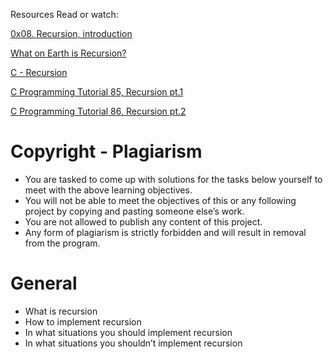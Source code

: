 Resources
Read or watch:

[0x08. Recursion, introduction](https://s3.amazonaws.com/alx-intranet.hbtn.io/uploads/misc/2021/1/2818ba6f14f644b871dcbd746925fa15b8cd5937.pdf?X-Amz-Algorithm=AWS4-HMAC-SHA256&X-Amz-Credential=AKIARDDGGGOUSBVO6H7D%2F20230830%2Fus-east-1%2Fs3%2Faws4_request&X-Amz-Date=20230830T163456Z&X-Amz-Expires=86400&X-Amz-SignedHeaders=host&X-Amz-Signature=21e0f02ca18c4ee76f3777fca12ee00dd6d96d851a24fba70f6b8d9e50446ccf)

[What on Earth is Recursion?](https://www.youtube.com/watch?v=Mv9NEXX1VHc&ab_channel=Computerphile)

[C - Recursion](https://www.tutorialspoint.com/cprogramming/c_recursion.htm)

[C Programming Tutorial 85, Recursion pt.1](https://www.youtube.com/watch?v=XGxbXMP6k8k&ab_channel=iTzAdam5X)

[C Programming Tutorial 86, Recursion pt.2](https://www.youtube.com/watch?v=7XiIS6HobNs&ab_channel=iTzAdam5X)

# Copyright - Plagiarism
+ You are tasked to come up with solutions for the tasks below yourself to meet with the above learning objectives.
+ You will not be able to meet the objectives of this or any following project by copying and pasting someone else’s work.
+ You are not allowed to publish any content of this project.
+ Any form of plagiarism is strictly forbidden and will result in removal from the program.

# General
* What is recursion
* How to implement recursion
* In what situations you should implement recursion
* In what situations you shouldn’t implement recursion
